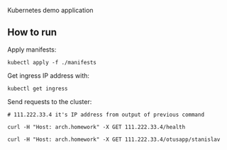 Kubernetes demo application

## How to run
Apply manifests:
```
kubectl apply -f ./manifests
```

Get ingress IP address with: 
```
kubectl get ingress
```

Send requests to the cluster:
```
# 111.222.33.4 it's IP address from output of previous command

curl -H "Host: arch.homework" -X GET 111.222.33.4/health

curl -H "Host: arch.homework" -X GET 111.222.33.4/otusapp/stanislav
```